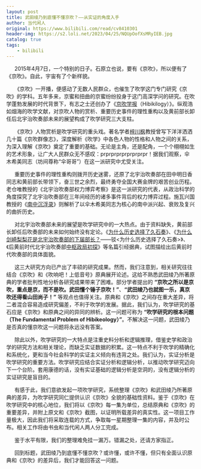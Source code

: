 ```yaml
---
layout: post
title: 武田绫乃到底懂不懂京吹？——从实证的角度入手
author: 当代闲人
original: https://www.bilibili.com/read/cv8410301
header-img: https://s2.loli.net/2023/04/25/NQUpOofXsMRyIEB.jpg
catalog: true
tags:
    - bilibili
---
```

&ensp; &ensp; 2015年4月7日，一个特别的日子。石原立也说，要有《京吹》，所以便有了《京吹》。自此，宇宙有了个新样貌。

&ensp; &ensp; 《京吹》一开播，便感动了无数人民群众，也催生了吹学这门专门研究《京吹》的学科。五年多来，京蜜和扭曲的京蜜纷纷投身于这门高深学问的研究。在吹学蓬勃发展的时代背景下，有志之士还创办了《[京吹学报](https://hibikilogy.github.io/)（Hibikilogy）》。纵观浩如烟海的吹学文献，对京吹人物的赏析、重要历史事件的理性重构以及黄前部长卸任后北宇治吹奏部未来的展望构成了吹学研究三大支柱。

&ensp; &ensp; 《京吹》人物赏析是吹学研究的重头戏。著名学者[梓川枫](https://space.bilibili.com/37460327/)教授曾写下洋洋洒洒几十篇《京吹群像志》，深度解析《吹学》中各色人物的性格和人物之间的关系，为深入理解《京吹》奠定了重要的基础。无论是主角，还是配角，一个个栩栩如生的艺术形象，让广大人民群众无不感叹：prprprprprprprprpr！据我们观察，伞木希美同志（坊间尊称“伞哥哥”）在这一派研究中尤受关注。

&ensp; &ensp; 重要历史事件的理性重构则拨开历史迷雾，还原了北宇治吹奏部在田中明日香同志和黄前部长带领下，奋三世之余烈，最终勇夺全国大赛金牌的艰苦创业历程。老仓唯教授的《北宇治吹奏部权力博弈考察》是这一派研究的代表，从政治科学的角度探究了北宇治吹奏部在三年间经历的诸多事件背后的权力博弈过程。施瓦兴国教授的《[南中沉浮录](/2020/03/05/%E5%8D%97%E4%B8%AD%E6%B2%89%E6%B5%AE%E5%BD%95/)》则解析了以伞木希美同志为核心的南中派兴起、衰败及复兴的曲折历史。

&ensp; &ensp; 对北宇治吹奏部未来的展望是吹学研究中的一大热点。由于资料缺失，黄前部长卸任后吹奏部的未来如何始终没有定论。《[为什么历史选择了久石奏](/2020/01/07/weishenmelishixuanzelekanade/)》、《[为什么剑崎梨梨花是北宇治吹奏部的下届部长？](/2020/02/06/weishenmelishixuanzeleririka/)——驳<为什么历史选择了久石奏>》、《后黄前时代北宇治吹奏部[中枢政局初探](/2020/02/27/postKumikochutan/)》等名篇引经据典，试图描绘出后黄前时代吹奏部的具体面貌。

&ensp; &ensp; 这三大研究方向已产出了丰硕的研究成果。然而，我们注意到，相关研究往往结合《京吹》和《吹响吧！上低音号》原典展开论述。这给不熟悉武田绫乃所著原典的学者批判性地分析各研究成果带来了困难。部分学者提出的 **“京吹之所以是京吹，重点是京，而不是吹。武田懂个锤子京吹！”**、**“武田绫乃也就图一乐，真京吹还得看山田尚子！”** 等观点也值得关注。原典和《京吹》之间存在重大差异，将二者混合容易造成研究偏差，不利于吹学的发展。据此，我们认为，吹学研究的基石应是《京吹》和原典之间的异同的辨析。这一问题可称为 **“吹学研究的根本问题（The Fundamental Problem of Hibikeology）”**。不解决这一问题，武田绫乃是否真的懂京吹这一问题将永远没有答案。

&ensp; &ensp; 除此以外，吹学研究的一大特点是注重史料分析和逻辑推理，借鉴史学和政治学的研究方法和相关理论，而缺乏实证数据的积累。这一特点不利于吹学的精确化和系统化，更和当今社会科学的实证主义倾向有违背之处。我们认为，实证分析是吹学研究的重要方法。吹学研究应结合实证分析和逻辑分析，以推动吹学研究迈向下一个台阶。套用康德的话，没有实证基础的逻辑分析是空洞的，没有逻辑分析的实证研究是盲目的。

&ensp; &ensp; 有感于此，我们意欲发起一项吹学研究，系统整理《京吹》和武田绫乃所著原典的差异，为吹学研究同仁提供认识《京吹》全貌的基础性资料。鉴于《京吹》在吹学研究中的核心地位，我们将以《京吹》每一集为单位，总结原典和《京吹》的重要差异，并附上原文和《京吹》截图，以证明所载差异的真实性。这一项目工作量极大，因此我们将采取连载的方式，争取每一星期整理一集的内容，并及时公布。相关工作将由书虫和当代闲人两人分工完成。

&ensp; &ensp; 鉴于水平有限，我们的整理难免挂一漏万。错漏之处，还请方家指正。

&ensp; &ensp; 回到标题，武田绫乃到底懂不懂京吹？或许懂，或许不懂，但只有全面认识原典和《京吹》的差异后，我们才能回答这一问题。
